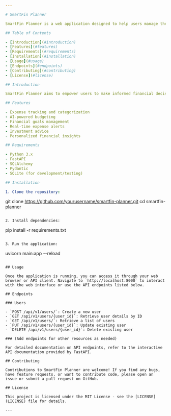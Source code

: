 ```yaml
---

# SmartFin Planner

SmartFin Planner is a web application designed to help users manage their finances effectively. It provides various features such as expense tracking, budgeting, goal management, investment advice, and personalized financial insights.

## Table of Contents

- [Introduction](#introduction)
- [Features](#features)
- [Requirements](#requirements)
- [Installation](#installation)
- [Usage](#usage)
- [Endpoints](#endpoints)
- [Contributing](#contributing)
- [License](#license)

## Introduction

SmartFin Planner aims to empower users to make informed financial decisions by offering tools and insights tailored to their individual needs. Whether you're tracking expenses, setting financial goals, or seeking investment advice, SmartFin Planner has you covered.

## Features

- Expense tracking and categorization
- AI-powered budgeting
- Financial goals management
- Real-time expense alerts
- Investment advice
- Personalized financial insights

## Requirements

- Python 3.x
- FastAPI
- SQLAlchemy
- Pydantic
- SQLite (for development/testing)

## Installation

1. Clone the repository:

```
git clone https://github.com/yourusername/smartfin-planner.git
cd smartfin-planner
```

2. Install dependencies:

```
pip install -r requirements.txt
```

3. Run the application:

```
uvicorn main:app --reload
```

## Usage

Once the application is running, you can access it through your web browser or API client. Navigate to `http://localhost:8000` to interact with the web interface or use the API endpoints listed below.

## Endpoints

### Users

- `POST /api/v1/users/`: Create a new user
- `GET /api/v1/users/{user_id}`: Retrieve user details by ID
- `GET /api/v1/users/`: Retrieve a list of users
- `PUT /api/v1/users/{user_id}`: Update existing user
- `DELETE /api/v1/users/{user_id}`: Delete existing user

### (Add endpoints for other resources as needed)

For detailed documentation on API endpoints, refer to the interactive API documentation provided by FastAPI.

## Contributing

Contributions to SmartFin Planner are welcome! If you find any bugs, have feature requests, or want to contribute code, please open an issue or submit a pull request on GitHub.

## License

This project is licensed under the MIT License - see the [LICENSE](LICENSE) file for details.

---
```

